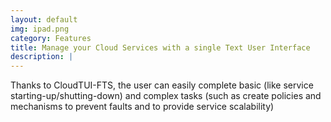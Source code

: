 ```yaml
---
layout: default
img: ipad.png
category: Features
title: Manage your Cloud Services with a single Text User Interface
description: |
---
```

  Thanks to CloudTUI-FTS, the user can easily complete basic  (like service starting-up/shutting-down) and complex tasks (such as create policies and mechanisms to prevent faults and to provide service scalability)
